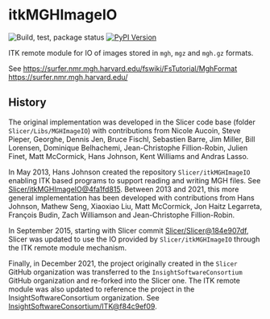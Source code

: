itkMGHImageIO
=============

![Build, test, package status](https://github.com/InsightSoftwareConsortium/itkMGHImageIO/workflows/Build,%20test,%20package/badge.svg)
[![PyPI Version](https://img.shields.io/pypi/v/itk-iomgh.svg)](https://pypi.python.org/pypi/itk-iomgh)

ITK remote module for IO of images stored in `mgh`, `mgz` and `mgh.gz` formats.

See https://surfer.nmr.mgh.harvard.edu/fswiki/FsTutorial/MghFormat
    https://surfer.nmr.mgh.harvard.edu/

## History

The original implementation was developed in the Slicer code base (folder `Slicer/Libs/MGHImageIO`)
with contributions from Nicole Aucoin, Steve Pieper, Georghe, Dennis Jen, Bruce Fischl, Sebastien Barre, Jim Miller, Bill Lorensen,
Dominique Belhachemi, Jean-Christophe Fillion-Robin, Julien Finet, Matt McCormick, Hans Johnson, Kent Williams
and Andras Lasso.

In May 2013, Hans Johnson created the repository `Slicer/itkMGHImageIO` enabling ITK
based programs to support reading and writing MGH files. See [Slicer/itkMGHImageIO@4fa1fd815](https://github.com/InsightSoftwareConsortium/itkMGHImageIO/commit/4fa1fd8155a697bdd1a2c73f475178220d9fb09f). Between 2013 and 2021, this
more general implementation has been developed with contributions from Hans Johnson, Mathew Seng, Xiaoxiao Liu, Matt McCormick, Jon Haitz Legarreta, François Budin, Zach Williamson and Jean-Christophe Fillion-Robin.

In September 2015, starting with Slicer commit [Slicer/Slicer@184e907df](https://github.com/Slicer/Slicer/commit/184e907df), Slicer was updated to use the IO provided by `Slicer/itkMGHImageIO` through the ITK remote module mechanism.

Finally, in December 2021, the project originally created in the `Slicer` GitHub organization was transferred to the `InsightSoftwareConsortium` GitHub organization and re-forked into the Slicer one. The
ITK remote module was also updated to reference the project in the InsightSoftwareConsortium organization. See [InsightSoftwareConsortium/ITK@f84c9ef09](https://github.com/InsightSoftwareConsortium/ITK/commit/f84c9ef0903ff662e6716db2b138509505e85072).

